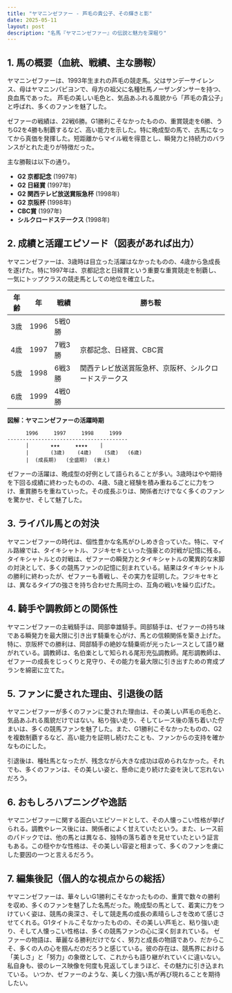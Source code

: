 ```yaml
---
title: "ヤマニンゼファー - 芦毛の貴公子、その輝きと影"
date: 2025-05-11
layout: post
description: "名馬『ヤマニンゼファー』の伝説と魅力を深堀り"
---
```


## 1. 馬の概要（血統、戦績、主な勝鞍）

ヤマニンゼファーは、1993年生まれの芦毛の競走馬。父はサンデーサイレンス、母はヤマニンパピヨンで、母方の祖父に名種牡馬ノーザンダンサーを持つ、良血馬であった。  芦毛の美しい毛色と、気品あふれる風貌から「芦毛の貴公子」と呼ばれ、多くのファンを魅了した。

ゼファーの戦績は、22戦6勝。G1勝利こそなかったものの、重賞競走を6勝、うちG2を4勝も制覇するなど、高い能力を示した。特に晩成型の馬で、古馬になってから真価を発揮した。短距離からマイル戦を得意とし、瞬発力と持続力のバランスがとれた走りが特徴だった。

主な勝鞍は以下の通り。

* **G2 京都記念** (1997年)
* **G2 日経賞** (1997年)
* **G2 関西テレビ放送賞阪急杯** (1998年)
* **G2 京阪杯** (1998年)
* **CBC賞** (1997年)
* **シルクロードステークス** (1998年)


## 2. 成績と活躍エピソード（図表があれば出力）

ヤマニンゼファーは、3歳時は目立った活躍はなかったものの、4歳から急成長を遂げた。特に1997年は、京都記念と日経賞という重要な重賞競走を制覇し、一気にトップクラスの競走馬としての地位を確立した。

| 年齢 | 年 | 戦績 | 勝ち鞍 |
|---|---|---|---|
| 3歳 | 1996 | 5戦0勝 |  |
| 4歳 | 1997 | 7戦3勝 | 京都記念、日経賞、CBC賞 |
| 5歳 | 1998 | 6戦3勝 | 関西テレビ放送賞阪急杯、京阪杯、シルクロードステークス |
| 6歳 | 1999 | 4戦0勝 |  |


**図解：ヤマニンゼファーの活躍時期**

```
      1996     1997     1998     1999
---------------------------------------
      |       ★★★     ★★★★    |
      |       (3歳)    (4歳)    (5歳)   (6歳)
      |  (成長期)   (全盛期)  (衰え)
```

ゼファーの活躍は、晩成型の好例として語られることが多い。3歳時はやや期待を下回る成績に終わったものの、4歳、5歳と経験を積み重ねるごとに力をつけ、重賞勝ちを重ねていった。その成長ぶりは、関係者だけでなく多くのファンを驚かせ、そして魅了した。


## 3. ライバル馬との対決

ヤマニンゼファーの時代は、個性豊かな名馬がひしめき合っていた。特に、マイル路線では、タイキシャトル、フジキセキといった強豪との対戦が記憶に残る。タイキシャトルとの対戦は、ゼファーの瞬発力とタイキシャトルの驚異的な末脚の対決として、多くの競馬ファンの記憶に刻まれている。結果はタイキシャトルの勝利に終わったが、ゼファーも善戦し、その実力を証明した。フジキセキとは、異なるタイプの強さを持ち合わせた馬同士の、互角の戦いを繰り広げた。


## 4. 騎手や調教師との関係性

ヤマニンゼファーの主戦騎手は、岡部幸雄騎手。岡部騎手は、ゼファーの持ち味である瞬発力を最大限に引き出す騎乗を心がけ、馬との信頼関係を築き上げた。特に、京阪杯での勝利は、岡部騎手の絶妙な騎乗術が光ったレースとして語り継がれている。調教師は、名伯楽として知られる尾形充弘調教師。尾形調教師は、ゼファーの成長をじっくりと見守り、その能力を最大限に引き出すための育成プランを綿密に立てた。


## 5. ファンに愛された理由、引退後の話

ヤマニンゼファーが多くのファンに愛された理由は、その美しい芦毛の毛色と、気品あふれる風貌だけではない。粘り強い走り、そしてレース後の落ち着いた佇まいは、多くの競馬ファンを魅了した。また、G1勝利こそなかったものの、G2を複数制覇するなど、高い能力を証明し続けたことも、ファンからの支持を確かなものにした。

引退後は、種牡馬となったが、残念ながら大きな成功は収められなかった。それでも、多くのファンは、その美しい姿と、懸命に走り続けた姿を決して忘れないだろう。


## 6. おもしろハプニングや逸話

ヤマニンゼファーに関する面白いエピソードとして、その人懐っこい性格が挙げられる。調教やレース後には、関係者によく甘えていたという。また、レース前のパドックでは、他の馬とは異なる、独特の落ち着きを見せていたという証言もある。この穏やかな性格は、その美しい容姿と相まって、多くのファンを虜にした要因の一つと言えるだろう。


## 7. 編集後記（個人的な視点からの総括）

ヤマニンゼファーは、華々しいG1勝利こそなかったものの、重賞で数々の勝利を収め、多くのファンを魅了した名馬だった。晩成型の馬として、着実に力をつけていく姿は、競馬の奥深さ、そして競走馬の成長の素晴らしさを改めて感じさせてくれる。G1タイトルこそなかったものの、その美しい芦毛と、粘り強い走り、そして人懐っこい性格は、多くの競馬ファンの心に深く刻まれている。  ゼファーの物語は、華麗なる勝利だけでなく、努力と成長の物語であり、だからこそ、多くの人の心を掴んだのだろうと感じている。彼の存在は、競馬界における「美しさ」と「努力」の象徴として、これからも語り継がれていくに違いない。  私自身も、彼のレース映像を何度も見返してしまうほど、その魅力に引き込まれている。  いつか、ゼファーのような、美しく力強い馬が再び現れることを期待したい。
